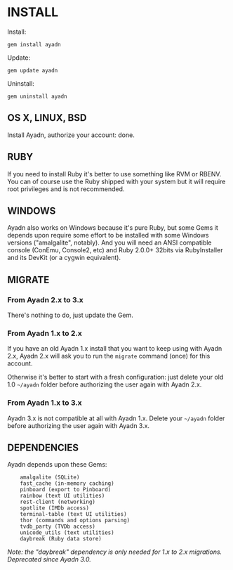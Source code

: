 # INSTALL

Install:

`gem install ayadn`  

Update:

`gem update ayadn`  

Uninstall:

`gem uninstall ayadn`  

## OS X, LINUX, BSD

Install Ayadn, authorize your account: done.

## RUBY

If you need to install Ruby it's better to use something like RVM or RBENV. You can of course use the Ruby shipped with your system but it will require root privileges and is not recommended.

## WINDOWS

Ayadn also works on Windows because it's pure Ruby, but some Gems it depends upon require some effort to be installed with some Windows versions ("amalgalite", notably). And you will need an ANSI compatible console (ConEmu, Console2, etc) and Ruby 2.0.0+ 32bits via RubyInstaller and its DevKit (or a cygwin equivalent). 

## MIGRATE

### From Ayadn 2.x to 3.x

There's nothing to do, just update the Gem.

### From Ayadn 1.x to 2.x

If you have an old Ayadn 1.x install that you want to keep using with Ayadn 2.x, Ayadn 2.x will ask you to run the `migrate` command (once) for this account.

Otherwise it's better to start with a fresh configuration: just delete your old 1.0 `~/ayadn` folder before authorizing the user again with Ayadn 2.x.

### From Ayadn 1.x to 3.x

Ayadn 3.x is not compatible at all with Ayadn 1.x. Delete your `~/ayadn` folder before authorizing the user again with Ayadn 3.x.

## DEPENDENCIES

Ayadn depends upon these Gems:

        amalgalite (SQLite)
        fast_cache (in-memory caching)
        pinboard (export to Pinboard)
        rainbow (text UI utilities)
        rest-client (networking)
        spotlite (IMDb access)
        terminal-table (text UI utilities)
        thor (commands and options parsing)
        tvdb_party (TVDb access)
        unicode_utils (text utilities)
        daybreak (Ruby data store)

*Note: the "daybreak" dependency is only needed for 1.x to 2.x migrations. Deprecated since Ayadn 3.0.*
